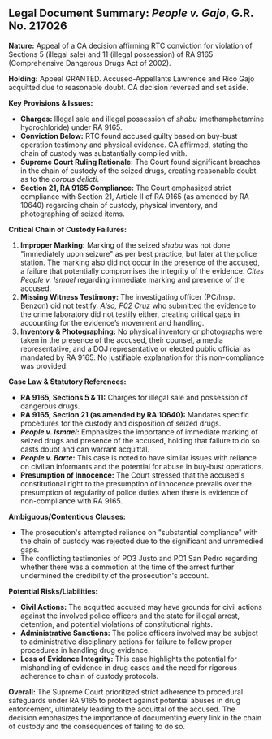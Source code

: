 ## Legal Document Summary: *People v. Gajo*, G.R. No. 217026

**Nature:** Appeal of a CA decision affirming RTC conviction for violation of Sections 5 (illegal sale) and 11 (illegal possession) of RA 9165 (Comprehensive Dangerous Drugs Act of 2002).

**Holding:** Appeal GRANTED. Accused-Appellants Lawrence and Rico Gajo acquitted due to reasonable doubt. CA decision reversed and set aside.

**Key Provisions & Issues:**

*   **Charges:** Illegal sale and illegal possession of *shabu* (methamphetamine hydrochloride) under RA 9165.
*   **Conviction Below:** RTC found accused guilty based on buy-bust operation testimony and physical evidence. CA affirmed, stating the chain of custody was substantially complied with.
*   **Supreme Court Ruling Rationale:** The Court found significant breaches in the chain of custody of the seized drugs, creating reasonable doubt as to the *corpus delicti*.
*   **Section 21, RA 9165 Compliance:** The Court emphasized strict compliance with Section 21, Article II of RA 9165 (as amended by RA 10640) regarding chain of custody, physical inventory, and photographing of seized items.

**Critical Chain of Custody Failures:**

1.  **Improper Marking:** Marking of the seized *shabu* was not done "immediately upon seizure" as per best practice, but later at the police station. The marking also did not occur in the presence of the accused, a failure that potentially compromises the integrity of the evidence. *Cites People v. Ismael* regarding immediate marking and presence of the accused.
2.  **Missing Witness Testimony:** The investigating officer (PC/Insp. Benzon) did not testify. *Also, P02 Cruz* who submitted the evidence to the crime laboratory did not testify either, creating critical gaps in accounting for the evidence’s movement and handling.
3.  **Inventory & Photographing:** No physical inventory or photographs were taken in the presence of the accused, their counsel, a media representative, and a DOJ representative or elected public official as mandated by RA 9165. No justifiable explanation for this non-compliance was provided.

**Case Law & Statutory References:**

*   **RA 9165, Sections 5 & 11:** Charges for illegal sale and possession of dangerous drugs.
*   **RA 9165, Section 21 (as amended by RA 10640):** Mandates specific procedures for the custody and disposition of seized drugs.
*   ***People v. Ismael*:** Emphasizes the importance of immediate marking of seized drugs and presence of the accused, holding that failure to do so casts doubt and can warrant acquittal.
*   ***People v. Barte*:** This case is noted to have similar issues with reliance on civilian informants and the potential for abuse in buy-bust operations.
*   **Presumption of Innocence:** The Court stressed that the accused's constitutional right to the presumption of innocence prevails over the presumption of regularity of police duties when there is evidence of non-compliance with RA 9165.

**Ambiguous/Contentious Clauses:**

*   The prosecution's attempted reliance on "substantial compliance" with the chain of custody was rejected due to the significant and unremedied gaps.
*   The conflicting testimonies of PO3 Justo and PO1 San Pedro regarding whether there was a commotion at the time of the arrest further undermined the credibility of the prosecution's account.

**Potential Risks/Liabilities:**

*   **Civil Actions:** The acquitted accused may have grounds for civil actions against the involved police officers and the state for illegal arrest, detention, and potential violations of constitutional rights.
*   **Administrative Sanctions:** The police officers involved may be subject to administrative disciplinary actions for failure to follow proper procedures in handling drug evidence.
*   **Loss of Evidence Integrity:** This case highlights the potential for mishandling of evidence in drug cases and the need for rigorous adherence to chain of custody protocols.

**Overall:** The Supreme Court prioritized strict adherence to procedural safeguards under RA 9165 to protect against potential abuses in drug enforcement, ultimately leading to the acquittal of the accused. The decision emphasizes the importance of documenting every link in the chain of custody and the consequences of failing to do so.

